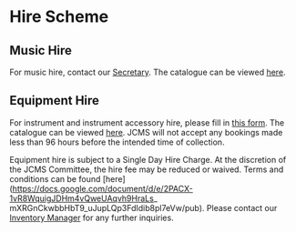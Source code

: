 # Hire Scheme

## Music Hire

For music hire, contact our [Secretary](mailto:jcms-secretary@jesus.cam.ac.uk). The catalogue can be viewed [here](https://docs.google.com/spreadsheets/d/e/2PACX-1vTZSQ9K5moYUDk1E-xFzNpOtz2tmkVPumcw4qqDdAazxKHGyLktsnQHB6gCYJ7WXhU9LQb1h9oqEv_2/pubhtml).

## Equipment Hire

For instrument and instrument accessory hire, please fill in [this form](https://docs.google.com/forms/d/e/1FAIpQLSekfd7TMiaIPYf2qPf8SkN-BQ7HRvnp1u-jWZnezMl2GCgGXg/viewform). The catalogue can be viewed [here](https://docs.google.com/spreadsheets/d/e/2PACX-1vQk-RZ1mDImqNQtEfJI_HGeCvvNv1PjhF0fTtUEiHdICkuc2Br1as_yLb6UOL-x56OiBh0LjLMYDvZC/pubhtml). JCMS will not accept any bookings made less than 96 hours
before the intended time of collection.

Equipment hire is subject to a Single Day Hire Charge. At the discretion of the JCMS Committee, the hire fee may be reduced
or waived. Terms and conditions can be found [here](https://docs.google.com/document/d/e/2PACX-1vR8WquigJDHm4vQweUAqvh9HraLs_
mXRGnCkwbbHbT9_uJupLQp3FdIdib8pl7eVw/pub). Please contact our [Inventory Manager](mailto:jcms-inventory@jesus.cam.ac.uk)
for any further inquiries.
